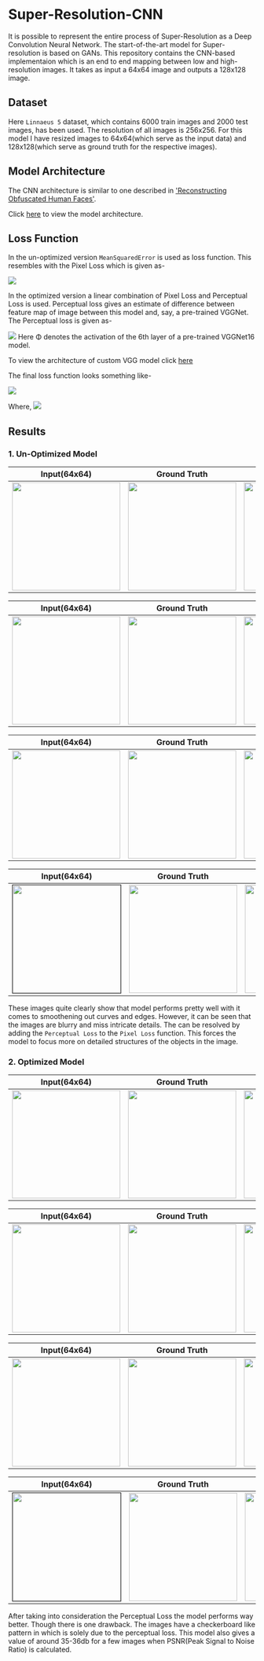 # Super-Resolution-CNN
It is possible to represent the entire process of Super-Resolution as a Deep Convolution Neural Network. The start-of-the-art model for Super-resolution is based on GANs. This repository contains the CNN-based implementaion which is an end to end mapping between low and high-resolution images. It takes as input a 64x64 image and outputs a 128x128 image.

## Dataset
Here `Linnaeus 5` dataset, which contains 6000 train images and 2000 test images, has been used. The resolution of all images is 256x256. For this model I have resized images to 64x64(which serve as the input data) and 128x128(which serve as ground truth for the respective images). 

## Model Architecture
The CNN architecture is similar to one described in ['Reconstructing Obfuscated Human Faces'](http://cs231n.stanford.edu/reports/2017/pdfs/223.pdf).

Click [here](https://user-images.githubusercontent.com/43964071/95691772-509ef600-0c3f-11eb-86f8-f1639ead7288.png) to view the model architecture.

## Loss Function
In the un-optimized version `MeanSquaredError` is used as loss function. This resembles with the Pixel Loss which is given as-

<img src="https://user-images.githubusercontent.com/43964071/95792300-d767d780-0d00-11eb-9c98-1f63991976f3.png">

In the optimized version a linear combination of Pixel Loss and Perceptual Loss is used. Perceptual loss gives an estimate of difference between feature map of image between this model and, say, a pre-trained VGGNet. The Perceptual loss is given as-

<img src="https://user-images.githubusercontent.com/43964071/95792298-d636aa80-0d00-11eb-92df-87aff73b1bd8.png">
Here Φ denotes the activation of the 6th layer of a pre-trained VGGNet16 model. 

To view the architecture of custom VGG model click [here](https://user-images.githubusercontent.com/43964071/95691772-509ef600-0c3f-11eb-86f8-f1639ead7288.png)

The final loss function looks something like-

<img src="https://user-images.githubusercontent.com/43964071/95794282-2152bc80-0d05-11eb-985e-bf192ecd26d2.png"> 

Where,
<img src="https://user-images.githubusercontent.com/43964071/95794345-4810f300-0d05-11eb-8fa3-f333ef1454ca.png">


## Results
### 1. Un-Optimized Model

Input(64x64)               |  Ground Truth             | Predicted
:-------------------------:|:-------------------------:|:-------------------------:
 <img src="https://user-images.githubusercontent.com/43964071/95691989-1c2c3980-0c41-11eb-8ffe-c26277e89b35.jpg" width="220px"> | <img src="https://user-images.githubusercontent.com/43964071/95692407-294a2800-0c43-11eb-9dba-e80fb4250645.png" width="220px"> | <img src="https://user-images.githubusercontent.com/43964071/95691988-1afb0c80-0c41-11eb-854f-0873fbe5d76d.jpg" width="220px">

Input(64x64)               |  Ground Truth             | Predicted
:-------------------------:|:-------------------------:|:-------------------------:
 <img src="https://user-images.githubusercontent.com/43964071/95692521-fb191800-0c43-11eb-8789-3433a6d6d2b5.png" width="220px"> | <img src="https://user-images.githubusercontent.com/43964071/95691995-22bab100-0c41-11eb-939d-6f9818d83f07.png" width="220px"> | <img src="https://user-images.githubusercontent.com/43964071/95691993-21898400-0c41-11eb-8fd1-0726351cbb72.jpg" width="220px">

Input(64x64)               |  Ground Truth             | Predicted
:-------------------------:|:-------------------------:|:-------------------------:
 <img src="https://user-images.githubusercontent.com/43964071/95691997-23ebde00-0c41-11eb-84b5-1864dc419317.png" width="220px"> | <img src="https://user-images.githubusercontent.com/43964071/95691999-251d0b00-0c41-11eb-9db2-509b64b6c351.png" width="220px"> | <img src="https://user-images.githubusercontent.com/43964071/95691996-23534780-0c41-11eb-9fb2-6de5635eeee9.png" width="220px">

Input(64x64)               |  Ground Truth             | Predicted
:-------------------------:|:-------------------------:|:-------------------------:
 <img src="https://user-images.githubusercontent.com/43964071/95692463-98c01780-0c43-11eb-8a00-03121636f231.png" width="220px" border="1px"> | <img src="https://user-images.githubusercontent.com/43964071/95692464-9958ae00-0c43-11eb-933c-1300077d478e.png" width="220px"> | <img src="https://user-images.githubusercontent.com/43964071/95692462-978eea80-0c43-11eb-853b-32156425a976.png" width="220px">

These images quite clearly show that model performs pretty well with it comes to smoothening out curves and edges. 
However, it can be seen that the images are blurry and miss intricate details. The can be resolved by adding the `Perceptual Loss` to the `Pixel Loss` function.  This forces the model to focus more on detailed structures of the objects in the image.

### 2. Optimized Model

Input(64x64)               |  Ground Truth             | Predicted
:-------------------------:|:-------------------------:|:-------------------------:
 <img src="https://user-images.githubusercontent.com/43964071/95793487-5100c500-0d03-11eb-9c1a-1c36175ff5ff.png" width="220px"> | <img src="https://user-images.githubusercontent.com/43964071/95793490-51995b80-0d03-11eb-9fe9-c4402cfd30fb.png" width="220px"> | <img src="https://user-images.githubusercontent.com/43964071/95793485-4fcf9800-0d03-11eb-88bd-bff705570297.png" width="220px">

Input(64x64)               |  Ground Truth             | Predicted
:-------------------------:|:-------------------------:|:-------------------------:
 <img src="https://user-images.githubusercontent.com/43964071/95793496-52ca8880-0d03-11eb-95f5-e3b5ff79635b.png" width="220px"> | <img src="https://user-images.githubusercontent.com/43964071/95793497-53631f00-0d03-11eb-819c-6da6f7bb5359.png" width="220px"> | <img src="https://user-images.githubusercontent.com/43964071/95793494-5231f200-0d03-11eb-98e2-57dd689bc96e.png" width="220px">

Input(64x64)               |  Ground Truth             | Predicted
:-------------------------:|:-------------------------:|:-------------------------:
 <img src="https://user-images.githubusercontent.com/43964071/95793771-f3b94380-0d03-11eb-94f3-fe08f6d3621b.png" width="220px"> | <img src="https://user-images.githubusercontent.com/43964071/95793772-f3b94380-0d03-11eb-80f9-7008fe0cb78e.png" width="220px"> | <img src="https://user-images.githubusercontent.com/43964071/95793770-f2881680-0d03-11eb-9a5e-4902ce92391a.png" width="220px">

Input(64x64)               |  Ground Truth             | Predicted
:-------------------------:|:-------------------------:|:-------------------------:
 <img src="https://user-images.githubusercontent.com/43964071/95793513-58c06980-0d03-11eb-922f-05250820593d.png" width="220px" border="1px"> | <img src="https://user-images.githubusercontent.com/43964071/95793514-59590000-0d03-11eb-9795-eedd33987e55.png" width="220px"> | <img src="https://user-images.githubusercontent.com/43964071/95793510-5827d300-0d03-11eb-83fb-b59ef986741d.png" width="220px">

After taking into consideration the Perceptual Loss the model performs way better. Though there is one drawback. The images have a checkerboard like pattern in which is solely due to the perceptual loss. This model also gives a value of around 35-36db for a few images when PSNR(Peak Signal to Noise Ratio) is calculated.

